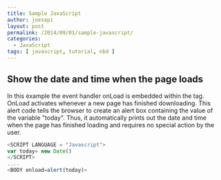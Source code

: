 ```yaml
---
title: Sample JavaScript
author: joesepi
layout: post
permalink: /2014/09/01/sample-javascript/
categories:
  - JavaScript
tags: [ javascript, tutorial, nbd ]
---
```


## Show the date and time when the page loads
In this example the event handler onLoad is embedded within the tag. OnLoad activates whenever a new page has finished downloading. This alert code tells the browser to create an alert box containing the value of the variable "today". Thus, it automatically prints out the date and time when the page has finished loading and requires no special action by the user.

```javascript
<SCRIPT LANGUAGE = "Javascript">
var today= new Date()
</SCRIPT>
....
<BODY onload=alert(today)>
```
